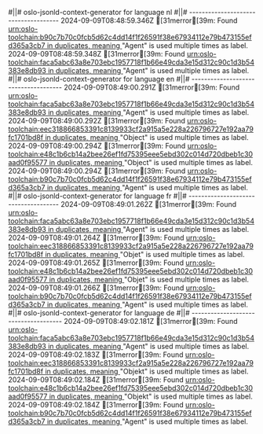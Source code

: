 #||# oslo-jsonld-context-generator for language nl
#||# -------------------------------------
2024-09-09T08:48:59.346Z [31merror[39m: Found [urn:oslo-toolchain:b90c7b70c0fcb5d62c4dd14f1f26591f38e67934112e79b473155efd365a3cb7 in duplicates, meaning ](tmp/workspace/report4/doc/applicatieprofiel/cultuurparticipatie/erkendestandaard/2024-06-20/all-DoelgerichtDigitaalTransformeren-ap.jsonld#L0)"Agent" is used multiple times as label.
2024-09-09T08:48:59.348Z [31merror[39m: Found [urn:oslo-toolchain:faca5abc63a8e703ebc1957718f1b66e49cda3e15d312c90c1d3b54383e8db93 in duplicates, meaning ](tmp/workspace/report4/doc/applicatieprofiel/cultuurparticipatie/erkendestandaard/2024-06-20/all-DoelgerichtDigitaalTransformeren-ap.jsonld#L0)"Agent" is used multiple times as label.
#||# oslo-jsonld-context-generator for language en
#||# -------------------------------------
2024-09-09T08:49:00.291Z [31merror[39m: Found [urn:oslo-toolchain:faca5abc63a8e703ebc1957718f1b66e49cda3e15d312c90c1d3b54383e8db93 in duplicates, meaning ](tmp/workspace/report4/doc/applicatieprofiel/cultuurparticipatie/erkendestandaard/2024-06-20/all-DoelgerichtDigitaalTransformeren-ap.jsonld#L0)"Agent" is used multiple times as label.
2024-09-09T08:49:00.292Z [31merror[39m: Found [urn:oslo-toolchain:eec318866853391c8139933cf2a915a5e228a226796727e192aa79fc1701bd8f in duplicates, meaning ](tmp/workspace/report4/doc/applicatieprofiel/cultuurparticipatie/erkendestandaard/2024-06-20/all-DoelgerichtDigitaalTransformeren-ap.jsonld#L0)"Object" is used multiple times as label.
2024-09-09T08:49:00.294Z [31merror[39m: Found [urn:oslo-toolchain:e48c1b6cb14a2bee26ef1fd75395eee5ebd302c014d720dbeb1c30aad0f95577 in duplicates, meaning ](tmp/workspace/report4/doc/applicatieprofiel/cultuurparticipatie/erkendestandaard/2024-06-20/all-DoelgerichtDigitaalTransformeren-ap.jsonld#L0)"Object" is used multiple times as label.
2024-09-09T08:49:00.294Z [31merror[39m: Found [urn:oslo-toolchain:b90c7b70c0fcb5d62c4dd14f1f26591f38e67934112e79b473155efd365a3cb7 in duplicates, meaning ](tmp/workspace/report4/doc/applicatieprofiel/cultuurparticipatie/erkendestandaard/2024-06-20/all-DoelgerichtDigitaalTransformeren-ap.jsonld#L0)"Agent" is used multiple times as label.
#||# oslo-jsonld-context-generator for language fr
#||# -------------------------------------
2024-09-09T08:49:01.262Z [31merror[39m: Found [urn:oslo-toolchain:faca5abc63a8e703ebc1957718f1b66e49cda3e15d312c90c1d3b54383e8db93 in duplicates, meaning ](tmp/workspace/report4/doc/applicatieprofiel/cultuurparticipatie/erkendestandaard/2024-06-20/all-DoelgerichtDigitaalTransformeren-ap.jsonld#L0)"Agent" is used multiple times as label.
2024-09-09T08:49:01.264Z [31merror[39m: Found [urn:oslo-toolchain:eec318866853391c8139933cf2a915a5e228a226796727e192aa79fc1701bd8f in duplicates, meaning ](tmp/workspace/report4/doc/applicatieprofiel/cultuurparticipatie/erkendestandaard/2024-06-20/all-DoelgerichtDigitaalTransformeren-ap.jsonld#L0)"Objet" is used multiple times as label.
2024-09-09T08:49:01.265Z [31merror[39m: Found [urn:oslo-toolchain:e48c1b6cb14a2bee26ef1fd75395eee5ebd302c014d720dbeb1c30aad0f95577 in duplicates, meaning ](tmp/workspace/report4/doc/applicatieprofiel/cultuurparticipatie/erkendestandaard/2024-06-20/all-DoelgerichtDigitaalTransformeren-ap.jsonld#L0)"Objet" is used multiple times as label.
2024-09-09T08:49:01.266Z [31merror[39m: Found [urn:oslo-toolchain:b90c7b70c0fcb5d62c4dd14f1f26591f38e67934112e79b473155efd365a3cb7 in duplicates, meaning ](tmp/workspace/report4/doc/applicatieprofiel/cultuurparticipatie/erkendestandaard/2024-06-20/all-DoelgerichtDigitaalTransformeren-ap.jsonld#L0)"Agent" is used multiple times as label.
#||# oslo-jsonld-context-generator for language de
#||# -------------------------------------
2024-09-09T08:49:02.181Z [31merror[39m: Found [urn:oslo-toolchain:faca5abc63a8e703ebc1957718f1b66e49cda3e15d312c90c1d3b54383e8db93 in duplicates, meaning ](tmp/workspace/report4/doc/applicatieprofiel/cultuurparticipatie/erkendestandaard/2024-06-20/all-DoelgerichtDigitaalTransformeren-ap.jsonld#L0)"Agent" is used multiple times as label.
2024-09-09T08:49:02.183Z [31merror[39m: Found [urn:oslo-toolchain:eec318866853391c8139933cf2a915a5e228a226796727e192aa79fc1701bd8f in duplicates, meaning ](tmp/workspace/report4/doc/applicatieprofiel/cultuurparticipatie/erkendestandaard/2024-06-20/all-DoelgerichtDigitaalTransformeren-ap.jsonld#L0)"Objekt" is used multiple times as label.
2024-09-09T08:49:02.184Z [31merror[39m: Found [urn:oslo-toolchain:e48c1b6cb14a2bee26ef1fd75395eee5ebd302c014d720dbeb1c30aad0f95577 in duplicates, meaning ](tmp/workspace/report4/doc/applicatieprofiel/cultuurparticipatie/erkendestandaard/2024-06-20/all-DoelgerichtDigitaalTransformeren-ap.jsonld#L0)"Objekt" is used multiple times as label.
2024-09-09T08:49:02.184Z [31merror[39m: Found [urn:oslo-toolchain:b90c7b70c0fcb5d62c4dd14f1f26591f38e67934112e79b473155efd365a3cb7 in duplicates, meaning ](tmp/workspace/report4/doc/applicatieprofiel/cultuurparticipatie/erkendestandaard/2024-06-20/all-DoelgerichtDigitaalTransformeren-ap.jsonld#L0)"Agent" is used multiple times as label.
